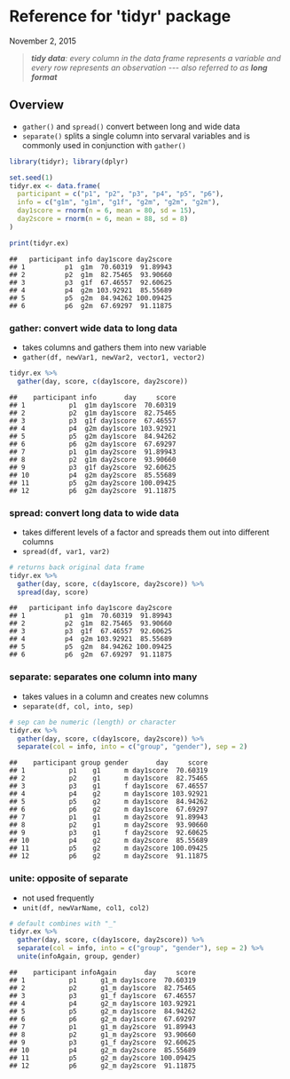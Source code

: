 # Reference for 'tidyr' package
November 2, 2015  

  > *__tidy data__: every column in the data frame represents a variable and every row represents an observation --- also referred to as __long format__*
  
  
## Overview

* `gather()` and `spread()` convert between long and wide data
* `separate()` splits a single column into servaral variables and is commonly used in conjunction with `gather()`


```r
library(tidyr); library(dplyr)

set.seed(1)
tidyr.ex <- data.frame(
  participant = c("p1", "p2", "p3", "p4", "p5", "p6"), 
  info = c("g1m", "g1m", "g1f", "g2m", "g2m", "g2m"),
  day1score = rnorm(n = 6, mean = 80, sd = 15), 
  day2score = rnorm(n = 6, mean = 88, sd = 8)
)
```


```r
print(tidyr.ex)
```

```
##   participant info day1score day2score
## 1          p1  g1m  70.60319  91.89943
## 2          p2  g1m  82.75465  93.90660
## 3          p3  g1f  67.46557  92.60625
## 4          p4  g2m 103.92921  85.55689
## 5          p5  g2m  84.94262 100.09425
## 6          p6  g2m  67.69297  91.11875
```

### gather: convert wide data to long data

* takes columns and gathers them into new variable
* `gather(df, newVar1, newVar2, vector1, vector2)`


```r
tidyr.ex %>%
  gather(day, score, c(day1score, day2score))
```

```
##    participant info       day     score
## 1           p1  g1m day1score  70.60319
## 2           p2  g1m day1score  82.75465
## 3           p3  g1f day1score  67.46557
## 4           p4  g2m day1score 103.92921
## 5           p5  g2m day1score  84.94262
## 6           p6  g2m day1score  67.69297
## 7           p1  g1m day2score  91.89943
## 8           p2  g1m day2score  93.90660
## 9           p3  g1f day2score  92.60625
## 10          p4  g2m day2score  85.55689
## 11          p5  g2m day2score 100.09425
## 12          p6  g2m day2score  91.11875
```


### spread: convert long data to wide data

* takes different levels of a factor and spreads them out into different columns
* `spread(df, var1, var2)`


```r
# returns back original data frame
tidyr.ex %>%
  gather(day, score, c(day1score, day2score)) %>%
  spread(day, score)
```

```
##   participant info day1score day2score
## 1          p1  g1m  70.60319  91.89943
## 2          p2  g1m  82.75465  93.90660
## 3          p3  g1f  67.46557  92.60625
## 4          p4  g2m 103.92921  85.55689
## 5          p5  g2m  84.94262 100.09425
## 6          p6  g2m  67.69297  91.11875
```


### separate: separates one column into many

* takes values in a column and creates new columns
* `separate(df, col, into, sep)`


```r
# sep can be numeric (length) or character
tidyr.ex %>%
  gather(day, score, c(day1score, day2score)) %>%
  separate(col = info, into = c("group", "gender"), sep = 2)
```

```
##    participant group gender       day     score
## 1           p1    g1      m day1score  70.60319
## 2           p2    g1      m day1score  82.75465
## 3           p3    g1      f day1score  67.46557
## 4           p4    g2      m day1score 103.92921
## 5           p5    g2      m day1score  84.94262
## 6           p6    g2      m day1score  67.69297
## 7           p1    g1      m day2score  91.89943
## 8           p2    g1      m day2score  93.90660
## 9           p3    g1      f day2score  92.60625
## 10          p4    g2      m day2score  85.55689
## 11          p5    g2      m day2score 100.09425
## 12          p6    g2      m day2score  91.11875
```


### unite: opposite of separate

* not used frequently
* `unit(df, newVarName, col1, col2)`


```r
# default combines with "_"
tidyr.ex %>%
  gather(day, score, c(day1score, day2score)) %>%
  separate(col = info, into = c("group", "gender"), sep = 2) %>%
  unite(infoAgain, group, gender)
```

```
##    participant infoAgain       day     score
## 1           p1      g1_m day1score  70.60319
## 2           p2      g1_m day1score  82.75465
## 3           p3      g1_f day1score  67.46557
## 4           p4      g2_m day1score 103.92921
## 5           p5      g2_m day1score  84.94262
## 6           p6      g2_m day1score  67.69297
## 7           p1      g1_m day2score  91.89943
## 8           p2      g1_m day2score  93.90660
## 9           p3      g1_f day2score  92.60625
## 10          p4      g2_m day2score  85.55689
## 11          p5      g2_m day2score 100.09425
## 12          p6      g2_m day2score  91.11875
```

